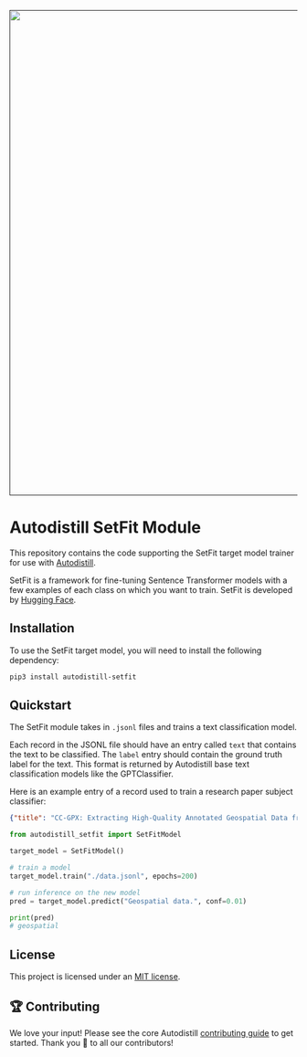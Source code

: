 <div align="center">
  <p>
    <a align="center" href="" target="_blank">
      <img
        width="850"
        src="https://media.roboflow.com/open-source/autodistill/autodistill-banner.png"
      >
    </a>
  </p>
</div>

# Autodistill SetFit Module

This repository contains the code supporting the SetFit target model trainer for use with [Autodistill](https://github.com/autodistill/autodistill).

SetFit is a framework for fine-tuning Sentence Transformer models with a few examples of each class on which you want to train. SetFit is developed by [Hugging Face](https://github.com/huggingface/setfit).

## Installation

To use the SetFit target model, you will need to install the following dependency:

```bash
pip3 install autodistill-setfit
```

## Quickstart

The SetFit module takes in `.jsonl` files and trains a text classification model.

Each record in the JSONL file should have an entry called `text` that contains the text to be classified. The `label` entry should contain the ground truth label for the text. This format is returned by Autodistill base text classification models like the GPTClassifier.

Here is an example entry of a record used to train a research paper subject classifier:

```json
{"title": "CC-GPX: Extracting High-Quality Annotated Geospatial Data from Common Crawl", "content": "arXiv:2405.11039v1 Announce Type: new \nAbstract: The Common Crawl (CC) corpus....", "classification": "natural language processing"}
```

```python
from autodistill_setfit import SetFitModel

target_model = SetFitModel()

# train a model
target_model.train("./data.jsonl", epochs=200)

# run inference on the new model
pred = target_model.predict("Geospatial data.", conf=0.01)

print(pred)
# geospatial
```

## License

This project is licensed under an [MIT license](LICENSE).

## 🏆 Contributing

We love your input! Please see the core Autodistill [contributing guide](https://github.com/autodistill/autodistill/blob/main/CONTRIBUTING.md) to get started. Thank you 🙏 to all our contributors!
